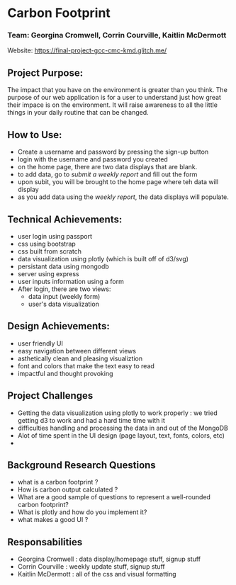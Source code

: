 # Carbon Footprint
### Team: Georgina Cromwell, Corrin Courville, Kaitlin McDermott
Website: https://final-project-gcc-cmc-kmd.glitch.me/

## Project Purpose:
The impact that you have on the environment is greater than you think. The purpose of our web application is for a user to understand just how great their impace is on the environment. It will raise awareness to all the little things in your daily routine that can be changed. 

## How to Use: 
- Create a username and password by pressing the sign-up button 
- login with the username and password you created
- on the home page, there are two data displays that are blank. 
- to add data, go to *submit a weekly report* and fill out the form 
- upon subit, you will be brought to the home page where teh data will display
- as you add data using the *weekly report*, the data displays will populate. 

## Technical Achievements: 

- user login using passport 
- css using bootstrap  
- css built from scratch
- data visualization using plotly (which is built off of d3/svg)
- persistant data using mongodb 
- server using express
- user inputs information using a form 
- After login, there are two views: 
  - data input (weekly form)
  - user's data visualization 

## Design Achievements: 
- user friendly UI 
- easy navigation between different views
- asthetically clean and pleasing visualiztion 
- font and colors that make the text easy to read
- impactful and thought provoking  

## Project Challenges
- Getting the data visualization using plotly to work properly : we tried getting d3 to work and had a hard time time with it
- difficulties handling and processing the data in and out of the MongoDB
- Alot of time spent in the UI design (page layout, text, fonts, colors, etc) 
- 
## Background Research Questions
- what is a carbon footprint ? 
- How is carbon output calculated ? 
- What are a good sample of questions to represent a well-rounded carbon footprint? 
- What is plotly and how do you implement it? 
- what makes a good UI ? 

## Responsabilities 
- Georgina Cromwell : data display/homepage stuff, signup stuff   
- Corrin Courville : weekly update stuff,  signup stuff
- Kaitlin McDermott : all of the css and visual formatting

